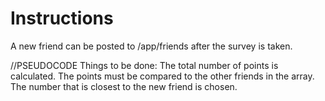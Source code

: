 # **Instructions**

A new friend can be posted to /app/friends after the survey is taken.



//PSEUDOCODE
Things to be done:
The total number of points is calculated.
The points must be compared to the other friends in the array.
The number that is closest to the new friend is chosen.

